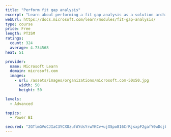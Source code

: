 ```yaml
---
title: "Perform fit gap analysis"
excerpt: "Learn about performing a fit gap analysis as a solution architect for Dynamics 365 and Microsoft Power Platform."
webUrl: https://docs.microsoft.com/learn/modules/fit-gap-analysis/
type: course
price: Free
length: PT35M
ratings:
  count: 324
  average: 4.734568
heat: 51

provider:
  name: Microsoft Learn
  domain: microsoft.com
  images:
    - url: /assets/images/organizations/microsoft.com-50x50.jpg
      width: 50
      height: 50

levels:
  - Advanced

topics:
  - Power BI

secured: "2GTlmGVoCJIaC3YCXOzufAYdsYrwYKCv+ujXSpo816CrRjsxpF2gafY0wDcjbyzitjQHPdJlIICVGkoYDYjyLtNzR9xsd84LMErwCuvjbXxNjbvQqQHSOBQKWSjJm+rppWK1cF2MlvunkwHWqQYVyn2+wEWFKq3Y+tVnucSf7P84ySBaz0ZZMMjfdAQBoRPhGnYfEONc+6i07cRXcEPNiuNNHwFTpR2VkHXtIcqT9g3ViiY0yBNWmpZmSW9623TWNnv2Kj4DvMfobc5Q6zdtJqY3PiuYwGkdaMSQkBwFDZscGK9j8Mp836XKL1VYcwr5IJhyFTUqSUJ8nhQvykrQ1OUojpnGmDHF+EdNq3xU06pN5V5Ki/Yk2GwsxlqXJeKr/K2EK29lZ4BPt9khMg9awGbPGyNH9EHeVxKkRPRD6X0=;bkC1IsH5GyD4V51vt1p2vw=="
---
```


